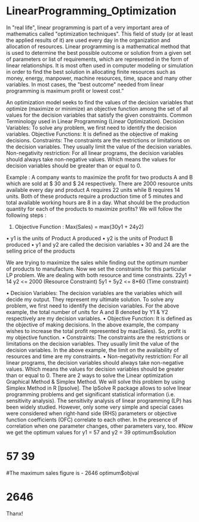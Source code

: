 # LinearProgramming_Optimization


In "real life", linear programming is part of a very important area of mathematics called "optimization techniques". This field of study (or at least the applied results of it) are used every day in the organization and allocation of resources.
Linear programming is a mathematical method that is used to determine the best possible outcome or solution from a given set of parameters or list of requirements, which are represented in the form of linear relationships. It is most often used in computer modeling or simulation in order to find the best solution in allocating finite resources such as money, energy, manpower, machine resources, time, space and many other variables. In most cases, the "best outcome" needed from linear programming is maximum profit or lowest cost.”

An optimization model seeks to find the values of the decision variables that optimize (maximize or minimize) an objective function among the set of all values for the decision variables that satisfy the given constraints. 
Common Terminology used in Linear Programming (Linear Optimization).
Decision Variables:  To solve any problem, we first need to identify the decision variables. 
Objective Functions: It is defined as the objective of making decisions.
Constraints: The constraints are the restrictions or limitations on the decision variables. They usually limit the value of the decision variables. 
Non-negativity restriction: For all linear programs, the decision variables should always take non-negative values. Which means the values for decision variables should be greater than or equal to 0.



Example : A company wants to maximize the profit for two products A and B which are sold at $ 30 and $ 24 respectively. There are 2000 resource units available every day and product A requires 22 units while B requires 14 units. Both of these products require a production time of 5 minutes and total available working hours are 8 in a day. What should be the production quantity for each of the products to maximize profits?
We will follow the following steps :
1)	Objective Function :
Max(Sales) = max(30y1 + 24y2)

•	y1 is the units of Product A produced
•	y2 is the units of Product B produced
•	y1 and y2 are called the decision variables
•	30 and 24 are the selling price of the products

We are trying to maximize the sales while finding out the optimum number of products to manufacture. 
Now we set the constraints for this particular LP problem. We are dealing with both resource and time constraints.
22y1 + 14 y2 <= 2000 (Resource Constraint)
5y1 + 5y2 <= 8*60 (Time constraint)


•	Decision Variables: The decision variables are the variables which will decide my output. They represent my ultimate solution. To solve any problem, we first need to identify the decision variables. For the above example, the total number of units for A and B denoted by Y1 & Y2 respectively are my decision variables.
•	Objective Function: It is defined as the objective of making decisions. In the above example, the company wishes to increase the total profit represented by max(Sales). So, profit is my objective function.
•	Constraints: The constraints are the restrictions or limitations on the decision variables. They usually limit the value of the decision variables. In the above example, the limit on the availability of resources and time are my constraints.
•	Non-negativity restriction: For all linear programs, the decision variables should always take non-negative values. Which means the values for decision variables should be greater than or equal to 0.
There are 2 ways to solve the Linear optimization
Graphical Method & Simplex Method.
We will solve this problem by using Simplex Method in R [lpsolve].
The lpSolve R package allows to solve linear programming problems and get significant statistical information (i.e. sensitivity analysis).
The sensitivity analysis of linear programming (LP) has been widely studied. However, only some very simple and special cases were considered when right-hand side (RHS) parameters or objective function coefficients (OFC) correlate to each other. In the presence of correlation when one parameter changes, other parameters vary, too.
#Now we get the optimum values for y1 = 57 and y2 = 39
optimum$solution
# 57 39 
#The maximum sales figure is - 2646
optimum$objval
# 2646

Thanx!
